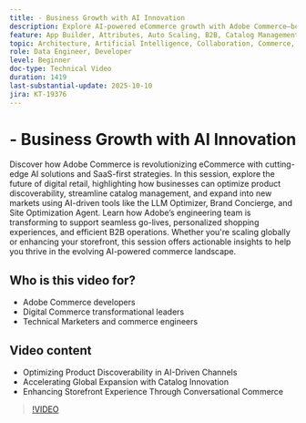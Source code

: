 ```yaml
---
title: - Business Growth with AI Innovation
description: Explore AI-powered eCommerce growth with Adobe Commerce—boost discoverability, optimize storefronts, and expand globally.
feature: App Builder, Attributes, Auto Scaling, B2B, Catalog Management, Catalog Service, Categories, Commerce Intelligence, Configuration, Customer Service, Customers, Data Import/Export, Deploy, Extensibility, GraphQL, Identity Management, Integration, Inventory, Marketing Tools, Merchandising, Observability, Page Content, Personalization, Products, Recommendations, Reporting, Saas, Sales Channels, Search, Site Management, Storefront, Support, Upgrade
topic: Architecture, Artificial Intelligence, Collaboration, Commerce, Content Management, Development, Headless, Integrations, Localization, Migration, Performance, Personalization, Security, Upgrade
role: Data Engineer, Developer
level: Beginner
doc-type: Technical Video
duration: 1419
last-substantial-update: 2025-10-10
jira: KT-19376
---
```


# - Business Growth with AI Innovation

Discover how Adobe Commerce is revolutionizing eCommerce with cutting-edge AI solutions and SaaS-first strategies. In this session, explore the future of digital retail, highlighting how businesses can optimize product discoverability, streamline catalog management, and expand into new markets using AI-driven tools like the LLM Optimizer, Brand Concierge, and Site Optimization Agent. Learn how Adobe’s engineering team is transforming to support seamless go-lives, personalized shopping experiences, and efficient B2B operations. Whether you're scaling globally or enhancing your storefront, this session offers actionable insights to help you thrive in the evolving AI-powered commerce landscape.

## Who is this video for?

* Adobe Commerce developers
* Digital Commerce transformational leaders
* Technical Marketers and commerce engineers

## Video content

* Optimizing Product Discoverability in AI-Driven Channels
* Accelerating Global Expansion with Catalog Innovation
* Enhancing Storefront Experience Through Conversational Commerce

>[!VIDEO](https://video.tv.adobe.com/v/3475691/?learn=on&enablevpops)
